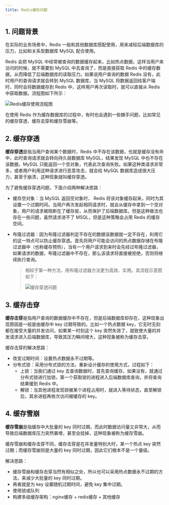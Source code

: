 ```yaml
---
title: Redis缓存问题
---
```


## 1. 问题背景

在实际的业务场景中，Redis 一般和其他数据库搭配使用，用来减轻后端数据库的压力，比如和关系型数据库 MySQL 配合使用。

Redis 会把 MySQL 中经常被查询的数据缓存起来，比如热点数据，这样当用户来访问的时候，就不需要到 MySQL 中去查询了，而是直接获取 Redis 中的缓存数据，从而降低了后端数据库的读取压力。如果说用户查询的数据 Redis 没有，此时用户的查询请求就会转到 MySQL 数据库，当 MySQL 将数据返回给客户端时，同时会将数据缓存到 Redis 中，这样用户再次读取时，就可以直接从 Redis 中获取数据。流程图如下所示：

![Redis缓存使用流程图](https://chua-n.gitee.io/figure-bed/notebook/数据库/Redis/1K924O02-0.gif)

在使用 Redis 作为缓存数据库的过程中，有时也会遇到一些棘手问题，比如常见的缓存穿透、缓存击穿和缓存雪崩等。

## 2. 缓存穿透

**缓存穿透**是指当用户查询某个数据时，Redis 中不存在该数据，也就是缓存没有命中，此时查询请求就会转向持久层数据库 MySQL，结果发现 MySQL 中也不存在该数据，MySQL 只能返回一个空对象，代表此次查询失败。如果这种类请求非常多，或者用户利用这种请求进行恶意攻击，就会给 MySQL 数据库造成很大压力，甚至于崩溃，这种现象就叫缓存穿透。

为了避免缓存穿透问题，下面介绍两种解决思路：

- 缓存空对象：当 MySQL 返回空对象时， Redis 将该对象缓存起来，同时为其设置一个过期时间。当用户再次发起相同请求时，就会从缓存中拿到一个空对象，用户的请求被阻断在了缓存层，从而保护了后端数据库。但是这种做法也存在一些问题，虽然请求进不了 MSQL，但是这种策略会占用 Redis 的缓存空间。

- 布隆过滤器：因为布隆过滤器判定不存在的数据该数据就一定不存在，利用它的这一特点可以防止缓存穿透。首先将用户可能会访问的热点数据存储在布隆过滤器中（也称缓存预热），当有一个用户请求到来时会先经过布隆过滤器，如果请求的数据，布隆过滤器中不存在，那么该请求将直接被拒绝，否则将继续执行查询。

  > 相较于第一种方法，用布隆过滤器方法更为高效、实用。其流程示意图如下：
  >
  > ![缓存穿透问题](https://chua-n.gitee.io/figure-bed/notebook/数据库/Redis/1K924O21-1.gif)

## 3. 缓存击穿

**缓存击穿**是指用户查询的数据缓存中不存在，但是后端数据库却存在，这种现象出现原因是一般是由缓存中 key 过期导致的。比如一个热点数据 key，它无时无刻都在接受大量的并发访问，如果某一时刻这个 key 突然失效了，就致使大量的并发请求进入后端数据库，导致其压力瞬间增大，这种现象被称为缓存击穿。

缓存击穿的解决思路：

- 改变过期时间：设置热点数据永不过期等。
- 分布式锁：采用分布式锁的方法，重新设计缓存的使用方式，过程如下：
  - 上锁：当我们通过 key 去查询数据时，首先查询缓存，如果没有，就通过分布式锁进行加锁，第一个获取锁的进程进入后端数据库查询，并将查询结果缓到 Redis 中。
  - 解锁：当其他进程发现锁被某个进程占用时，就进入等待状态，直至解锁后，其余进程再依次访问被缓存的 key。

## 4. 缓存雪崩

**缓存雪崩**是指缓存中大批量的 key 同时过期，而此时数据访问量又非常大，从而导致后端数据库压力突然暴增，甚至会挂掉，这种现象被称为缓存雪崩。

缓存雪崩和缓存击穿不同，缓存击穿是在并发量特别大时，某一个热点 key 突然过期；而缓存雪崩则是大量的 key 同时过期，因此它们根本不是一个量级。

解决思路：

- 缓存雪崩和缓存击穿当然有相似之处，所以也可以采用热点数据永不过期的方法，来减少大批量的 key 同时过期。
- 再者就是为 key 设置随机过期时间，避免 key 集中过期。
- 使用锁或队列
- 构建多级缓存架构：nginx缓存 + redis缓存 + 其他缓存


